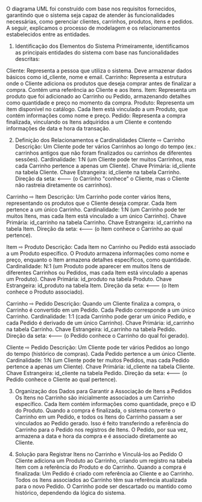 O diagrama UML foi construído com base nos requisitos fornecidos, garantindo que o sistema seja capaz de atender às funcionalidades necessárias, como gerenciar clientes, carrinhos, produtos, itens e pedidos. A seguir, explicamos o processo de modelagem e os relacionamentos estabelecidos entre as entidades.

1. Identificação dos Elementos do Sistema
Primeiramente, identificamos as principais entidades do sistema com base nas funcionalidades descritas:

Cliente: Representa a pessoa que utiliza o sistema. Deve armazenar dados básicos como id_cliente, nome e email.
Carrinho: Representa a estrutura onde o Cliente adiciona os produtos que deseja comprar antes de finalizar a compra. Contém uma referência ao Cliente e aos Itens.
Item: Representa um produto que foi adicionado ao Carrinho ou Pedido, armazenando detalhes como quantidade e preço no momento da compra.
Produto: Representa um item disponível no catálogo. Cada Item está vinculado a um Produto, que contém informações como nome e preço.
Pedido: Representa a compra finalizada, vinculando os Itens adquiridos a um Cliente e contendo informações de data e hora da transação.

2. Definição dos Relacionamentos e Cardinalidades
Cliente ⇨ Carrinho
Descrição: Um Cliente pode ter vários Carrinhos ao longo do tempo (ex.: carrinhos antigos que não foram finalizados ou carrinhos de diferentes sessões).
Cardinalidade: 1:N (um Cliente pode ter muitos Carrinhos, mas cada Carrinho pertence a apenas um Cliente).
Chave Primária: id_cliente na tabela Cliente.
Chave Estrangeira: id_cliente na tabela Carrinho.
Direção da seta: <--- (o Carrinho "conhece" o Cliente, mas o Cliente não rastreia diretamente os carrinhos).

Carrinho ⇨ Item
Descrição: Um Carrinho pode conter vários Itens, representando os produtos que o Cliente deseja comprar. Cada Item pertence a um único Carrinho.
Cardinalidade: 1:N (um Carrinho pode ter muitos Itens, mas cada Item está vinculado a um único Carrinho).
Chave Primária: id_carrinho na tabela Carrinho.
Chave Estrangeira: id_carrinho na tabela Item.
Direção da seta: <--- (o Item conhece o Carrinho ao qual pertence).

Item ⇨ Produto
Descrição: Cada Item no Carrinho ou Pedido está associado a um Produto específico. O Produto armazena informações como nome e preço, enquanto o Item armazena detalhes específicos, como quantidade.
Cardinalidade: N:1 (um Produto pode aparecer em muitos Itens de diferentes Carrinhos ou Pedidos, mas cada Item está vinculado a apenas um Produto).
Chave Primária: id_produto na tabela Produto.
Chave Estrangeira: id_produto na tabela Item.
Direção da seta: <--- (o Item conhece o Produto associado).

Carrinho ⇨ Pedido
Descrição: Quando um Cliente finaliza a compra, o Carrinho é convertido em um Pedido. Cada Pedido corresponde a um único Carrinho.
Cardinalidade: 1:1 (cada Carrinho pode gerar um único Pedido, e cada Pedido é derivado de um único Carrinho).
Chave Primária: id_carrinho na tabela Carrinho.
Chave Estrangeira: id_carrinho na tabela Pedido.
Direção da seta: <--- (o Pedido conhece o Carrinho do qual foi gerado).

Cliente ⇨ Pedido
Descrição: Um Cliente pode ter vários Pedidos ao longo do tempo (histórico de compras). Cada Pedido pertence a um único Cliente.
Cardinalidade: 1:N (um Cliente pode ter muitos Pedidos, mas cada Pedido pertence a apenas um Cliente).
Chave Primária: id_cliente na tabela Cliente.
Chave Estrangeira: id_cliente na tabela Pedido.
Direção da seta: <--- (o Pedido conhece o Cliente ao qual pertence).

3. Organização dos Dados para Garantir a Associação de Itens a Pedidos
Os Itens no Carrinho são inicialmente associados a um Carrinho específico. Cada Item contém informações como quantidade, preço e ID do Produto.
Quando a compra é finalizada, o sistema converte o Carrinho em um Pedido, e todos os Itens do Carrinho passam a ser vinculados ao Pedido gerado. Isso é feito transferindo a referência do Carrinho para o Pedido nos registros de Itens.
O Pedido, por sua vez, armazena a data e hora da compra e é associado diretamente ao Cliente.

4. Solução para Registrar Itens no Carrinho e Vinculá-los ao Pedido
O Cliente adiciona um Produto ao Carrinho, criando um registro na tabela Item com a referência do Produto e do Carrinho.
Quando a compra é finalizada:
Um Pedido é criado com referência ao Cliente e ao Carrinho.
Todos os Itens associados ao Carrinho têm sua referência atualizada para o novo Pedido.
O Carrinho pode ser descartado ou mantido como histórico, dependendo da lógica do sistema.
